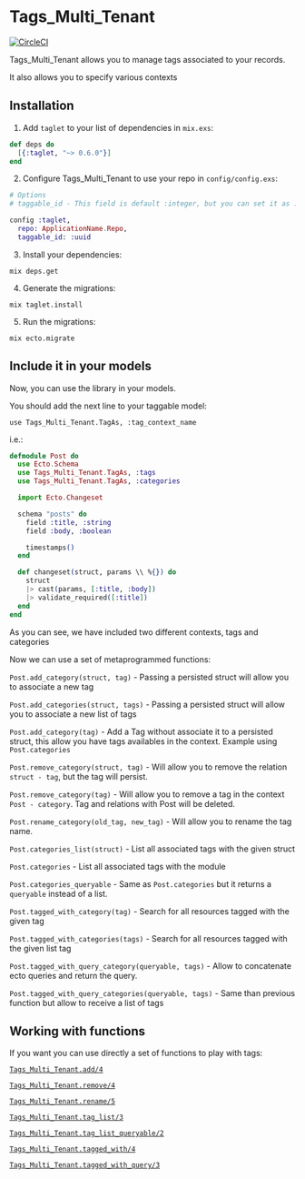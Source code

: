 # Tags_Multi_Tenant

[![CircleCI](https://circleci.com/gh/bizneo/taglet/tree/master.svg?style=svg)](https://circleci.com/gh/bizneo/taglet/tree/master)

Tags_Multi_Tenant allows you to manage tags associated to your records.

It also allows you to specify various contexts

## Installation

  1. Add `taglet` to your list of dependencies in `mix.exs`:

  ```elixir
  def deps do
    [{:taglet, "~> 0.6.0"}]
  end
  ```

  2. Configure Tags_Multi_Tenant to use your repo in `config/config.exs`:

  ```elixir
  # Options
  # taggable_id - This field is default :integer, but you can set it as :uuid

  config :taglet,
    repo: ApplicationName.Repo,
    taggable_id: :uuid
  ```

  3. Install your dependencies:

  ```mix deps.get```

  4. Generate the migrations:

  ```mix taglet.install```

  5. Run the migrations:

  ```mix ecto.migrate```

## Include it in your models

Now, you can use the library in your models.

You should add the next line to your taggable model:

`use Tags_Multi_Tenant.TagAs, :tag_context_name`

i.e.:

  ```elixir
  defmodule Post do
    use Ecto.Schema
    use Tags_Multi_Tenant.TagAs, :tags
    use Tags_Multi_Tenant.TagAs, :categories

    import Ecto.Changeset

    schema "posts" do
      field :title, :string
      field :body, :boolean

      timestamps()
    end

    def changeset(struct, params \\ %{}) do
      struct
      |> cast(params, [:title, :body])
      |> validate_required([:title])
    end
  end
  ```
As you can see, we have included two different contexts, tags and
categories

Now we can use a set of metaprogrammed functions:

`Post.add_category(struct, tag)` - Passing a persisted struct will
allow you to associate a new tag

`Post.add_categories(struct, tags)` - Passing a persisted struct will
allow you to associate a new list of tags

`Post.add_category(tag)` - Add a Tag without associate it to a persisted struct,
this allow you have tags availables in the context. Example using `Post.categories`

`Post.remove_category(struct, tag)` - Will allow you to remove the relation `struct - tag`,
but the tag will persist.

`Post.remove_category(tag)` - Will allow you to remove a tag in the context `Post - category`. Tag and relations with Post will be deleted.

`Post.rename_category(old_tag, new_tag)` - Will allow you to rename the tag name.

`Post.categories_list(struct)` - List all associated tags with the given
struct

`Post.categories` - List all associated tags with the module

`Post.categories_queryable` - Same as `Post.categories` but it returns a `queryable` instead of a list.

`Post.tagged_with_category(tag)` - Search for all resources tagged with
the given tag

`Post.tagged_with_categories(tags)` - Search for all resources tagged
with the given list tag

`Post.tagged_with_query_category(queryable, tags)` - Allow to
concatenate ecto queries and return the query.

`Post.tagged_with_query_categories(queryable, tags)` - Same than previous function but allow to receive a list of tags


## Working with functions

If you want you can use directly a set of functions to play with tags:

[`Tags_Multi_Tenant.add/4`](https://hexdocs.pm/taglet/Tags_Multi_Tenant.html#add/4)

[`Tags_Multi_Tenant.remove/4`](https://hexdocs.pm/taglet/Tags_Multi_Tenant.html#remove/4)

[`Tags_Multi_Tenant.rename/5`](https://hexdocs.pm/taglet/Tags_Multi_Tenant.html#rename/5)

[`Tags_Multi_Tenant.tag_list/3`](https://hexdocs.pm/taglet/Tags_Multi_Tenant.html#tag_list/3)

[`Tags_Multi_Tenant.tag_list_queryable/2`](https://hexdocs.pm/taglet/Tags_Multi_Tenant.html#tag_list_queryable/2)

[`Tags_Multi_Tenant.tagged_with/4`](https://hexdocs.pm/taglet/Tags_Multi_Tenant.html#tagged_with/4)

[`Tags_Multi_Tenant.tagged_with_query/3`](https://hexdocs.pm/taglet/Tags_Multi_Tenant.html#tagged_with_query/3)
